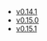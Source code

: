 - [v0.14.1](/tf-ibm-docs/v0.14.1)
- [v0.15.0](/tf-ibm-docs/v0.15.0)
- [v0.15.1](/tf-ibm-docs/v0.15.1)
